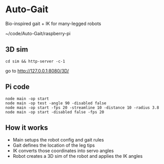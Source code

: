# Auto-Gait
 Bio-inspired gait + IK for many-legged robots

~/code/Auto-Gait/raspberry-pi

## 3D sim

    cd sim && http-server -c-1

go to http://127.0.0.1:8080/3D/

## Pi code

    node main -op start
    node main -op test -angle 90 -disabled false
    node main -op start -fps 20 -streamline 10 -distance 10 -radius 3.8
    node main -op start -disabled false -fps 20


## How it works

- Main setups the robot config and gait rules
- Gait defines the location of the leg tips
- IK converts those coordinates into servo angles
- Robot creates a 3D sim of the robot and applies the IK angles
